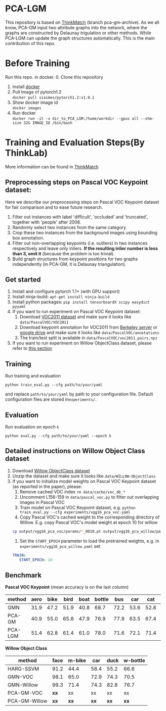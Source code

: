 # PCA-LGM

This repository is based on [ThinkMatch](https://github.com/Thinklab-SJTU/ThinkMatch) (branch pca-gm-archive).
As we all know, PCA-GM input two attribute graphs into the network, where the graphs
 are constructed by Delaunay trigulation or other methods.
 While PCA-LGM can update the graph structures automatically.
 This is the main contribution of this repo.    


# Before Training
 Run this repo. in docker.
 0. Clone this repository
 1. Install [docker](https://docs.docker.com/engine/install/ubuntu/)
 2. Pull Image of pytorch1.2  
    `docker pull siaimes/pytorch1.2:v1.0.1`
 3. Show docker image id  
    `docker images`
 4. Run docker  
    `docker run -it -v dir_to_PCA_LGM:/home/workdir --gpus all --shm-size 32G IMAGE_ID /bin/bash`


# Training and Evaluation Steps(By ThinkLab)
More information can be found in [ThinkMatch](https://github.com/Thinklab-SJTU/ThinkMatch) 

## Preprocessing steps on Pascal VOC Keypoint dataset:
Here we describe our preprocessing steps on Pascal VOC Keypoint dataset for fair comparison and to ease future research.
1. Filter out instances with label 'difficult', 'occluded' and 'truncated', together with 'people' after 2008. 
1. Randomly select two instances from the same category.
1. Crop these two instances from the background images using bounding box annotation.
1. Filter out non-overlapping keypoints (i.e. outliers) in two instances respectively and leave only inliers. **If the resulting inlier number is less than 3, omit it** (because the problem is too trivial).
1. Build graph structures from keypoint positions for two graphs independently (in PCA-GM, it is Delaunay triangulation).

## Get started

1. Install and configure pytorch 1.1+ (with GPU support)
1. Install ninja-build: ``apt-get install ninja-build``
1. Install python packages: ``pip install tensorboardX scipy easydict pyyaml``
1. If you want to run experiment on Pascal VOC Keypoint dataset:
    1. Download [VOC2011 dataset](http://host.robots.ox.ac.uk/pascal/VOC/voc2011/index.html) and make sure it looks like ``data/PascalVOC/VOC2011``
    1. Download keypoint annotation for VOC2011 from [Berkeley server](https://www2.eecs.berkeley.edu/Research/Projects/CS/vision/shape/poselets/voc2011_keypoints_Feb2012.tgz) or [google drive](https://drive.google.com/open?id=1D5o8rmnY1-DaDrgAXSygnflX5c-JyUWR) and make sure it looks like ``data/PascalVOC/annotations``
    1. The train/test split is available in ``data/PascalVOC/voc2011_pairs.npz``
1. If you want to run experiment on Willow ObjectClass dataset, please refer to [this section](#detailed-instructions-on-willow-object-class-dataset)

## Training

Run training and evaluation

``python train_eval.py --cfg path/to/your/yaml`` 

and replace ``path/to/your/yaml`` by path to your configuration file. Default configuration files are stored in``experiments/``.

## Evaluation

Run evaluation on epoch ``k``

``python eval.py --cfg path/to/your/yaml --epoch k`` 

## Detailed instructions on Willow Object Class dataset

1. Download [Willow ObjectClass dataset](http://www.di.ens.fr/willow/research/graphlearning/WILLOW-ObjectClass_dataset.zip)
1. Unzip the dataset and make sure it looks like ``data/WILLOW-ObjectClass``
1. If you want to initialize model weights on Pascal VOC Keypoint dataset (as reported in the paper), please:
    1. Remove cached VOC index ``rm data/cache/voc_db_*``
    1. Uncomment L156-159 in ``data/pascal_voc.py`` to filter out overlapping images in Pascal VOC
    1. Train model on Pascal VOC Keypoint dataset, e.g. ``python train_eval.py --cfg experiments/vgg16_pca_voc.yaml``
    1. Copy Pascal VOC's cached weight to the corresponding directory of Willow. E.g. copy Pascal VOC's model weight at epoch 10 for willow
    ```bash
    cp output/vgg16_pca_voc/params/*_0010.pt output/vgg16_pca_willow/params/
    ```
    1. Set the ``START_EPOCH`` parameter to load the pretrained weights, e.g. in ``experiments/vgg16_pca_willow.yaml`` set
    ```yaml
    TRAIN:
       START_EPOCH: 10
    ```


## Benchmark


**Pascal VOC Keypoint** (mean accuracy is on the last column)

| method | aero | bike | bird | boat | bottle | bus  | car  | cat  | chair | cow  | table | dog  | horse | mbike | person | plant | sheep | sofa | train | tv   | mean     |
| ------ | ---- | ---- | ---- | ---- | ------ | ---- | ---- | ---- | ----- | ---- | ----- | ---- | ----- | ----- | ------ | ----- | ----- | ---- | ----- | ---- | -------- |
| GMN    | 31.9 | 47.2 | 51.9 | 40.8 | 68.7   | 72.2 | 53.6 | 52.8 | 34.6  | 48.6 | 72.3  | 47.7 | 54.8  | 51.0  | 38.6   | 75.1  | 49.5  | 45.0 | 83.0  | 86.3 | 55.3     |
| PCA-GM | 40.9 | 55.0 | 65.8 | 47.9 | 76.9   | 77.9 | 63.5 | 67.4 | 33.7  | 65.5 | 63.6  | 61.3 | 68.9  | 62.8  | 44.9   | 77.5  | 67.4  | 57.5 | 86.7  | 90.9 | **63.8** |
| PCA-LGM| 51.4 | 62.8 | 61.4 | 61.0 | 78.0   | 71.6 | 72.1 | 71.4 | 38.5  | 63.0 | 62.3  | 65.2 | 62.7 | 61.0  | 47.3   | 77.3  | 65.4   | 56.8 | 79.6 | 88.4  | **64.8**/


**Willow Object Class**

| method        | face      | m-bike   | car      | duck     | w-bottle |
| ------------- | --------- | -------- | -------- | -------- | -------- |
| HARG-SSVM     | 91.2      | 44.4     | 58.4     | 55.2     | 66.6     |
| GMN-VOC       | 98.1      | 65.0     | 72.9     | 74.3     | 70.5     |
| GMN-Willow    | 99.3      | 71.4     | 74.3     | 82.8     | 76.7     |
| PCA-GM-VOC    | **xx** | xx     | xx     | xx     | xx     |
| PCA-GM-Willow | **xx** | **xx** | **xx** | **xx** | **xx** |

